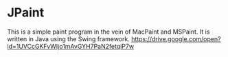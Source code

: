 # JPaint
This is a simple paint program in the vein of MacPaint and MSPaint. It is written in Java using the Swing framework.
https://drive.google.com/open?id=1UVCcGKFvWIjo1mAvGYH7PaN2fetqiP7w
